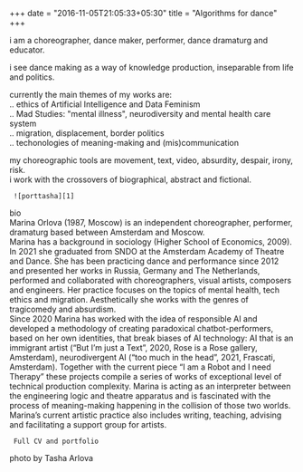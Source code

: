 +++
date = "2016-11-05T21:05:33+05:30"
title = "Algorithms for dance"
+++

i am a choreographer, dance maker, performer, dance dramaturg and educator.   

i see dance making as a way of knowledge production, inseparable from life and politics.  


currently the main themes of my works are:  
.. ethics of Artificial Intelligence and Data Feminism  
.. Mad Studies: "mental illness", neurodiversity and mental health care system  
.. migration, displacement, border politics  
.. techonologies of meaning-making and (mis)communication  
  
   

my choreographic tools are movement, text, video, absurdity, despair, irony, risk.  
i work with the crossovers of biographical, abstract and fictional.
     

     ![porttasha][1]

bio  
Marina Orlova (1987, Moscow) is an independent choreographer, performer, dramaturg based between Amsterdam and Moscow.  
Marina has a background in sociology (Higher School of Economics, 2009).
In 2021 she graduated from SNDO at the Amsterdam Academy of Theatre and Dance. 
She has been practiсing dance and performance since 2012 and presented her works in Russia, Germany and The Netherlands, performed and collaborated with choreographers, visual artists, composers and engineers. Her practice focuses on the topics of mental health, tech ethics and migration. Aesthetically she works with the genres of tragicomedy and absurdism.  
Since 2020 Marina has worked with the idea of responsible AI and developed a methodology of creating paradoxical chatbot-performers, based on her own identities, that break biases of AI technology: AI that is an immigrant artist (“But I’m just a Text”, 2020, Rose is a Rose gallery, Amsterdam), neurodivergent AI (“too much in the head”, 2021, Frascati, Amsterdam). Together with the current piece “I am a Robot and I need Therapy” these projects compile a series of works of exceptional level of technical production complexity. Marina is acting as an interpreter between the engineering logic and theatre apparatus and is fascinated with the process of meaning-making happening in the collision of those two worlds. Marina’s current artistic practice also includes writing, teaching, advising and facilitating a support group for artists.  









     Full CV and portfolio 




photo by Tasha Arlova

[1]: /img/portfolio/porttasha.jpg

